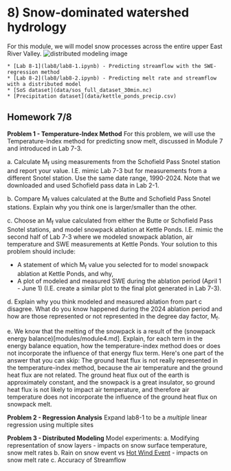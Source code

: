 # 8) Snow-dominated watershed hydrology

For this module, we will model snow processes across the entire upper East River Valley.
![distributed modeling image](../modules/data/module8_webpage_image.png)

```note
* [Lab 8-1](lab8/lab8-1.ipynb) - Predicting streamflow with the SWE-regression method
* [Lab 8-2](lab8/lab8-2.ipynb) - Predicting melt rate and streamflow with a distributed model
* [SoS dataset](data/sos_full_dataset_30min.nc)
* [Precipitation dataset](data/kettle_ponds_precip.csv)
```

## Homework 7/8
**Problem 1 - Temperature-Index Method**
For this problem, we will use the Temperature-Index method for predicting snow melt, discussed in Module 7 and introduced in Lab 7-3.

a. Calculate M<sub>f</sub> using measurements from the Schofield Pass Snotel station and report your value. I.E. mimic Lab 7-3 but for measurements from a different Snotel station. Use the same date range, 1990-2024. Note that we downloaded and used Schofield pass data in Lab 2-1. 

b. Compare M<sub>f</sub> values calculated at the Butte and Schofield Pass Snotel stations. Explain why you think one is larger/smaller than the other.

c. Choose an M<sub>f</sub> value calculated from either the Butte or Schofield Pass Snotel stations, and model snowpack ablation at Kettle Ponds. I.E. mimic the second half of Lab 7-3 where we modeled snowpack ablation, air temperature and SWE measurements at Kettle Ponds. Your solution to this problem should include:
  * A statement of which M<sub>f</sub> value you selected for to model snowpack ablation at Kettle Ponds, and why,
  * A plot of modeled and measured SWE during the ablation period (April 1 - June 1) (I.E. create a similar plot to the final plot generated in Lab 7-3).

d. Explain why you think modeled and measured ablation from part c disagree. What do you know happened during the 2024 ablation period and how are those represented or not represented in the degree day factor, M<sub>f</sub>.

e. We know that the melting of the snowpack is a result of the (snowpack energy balance)[modules/module4.md]. Explain, for each term in the energy balance equation, how the temperature-index method does or does not incorporate the influence of that energy flux term. Here's one part of the answer that you can skip: The ground heat flux is not really represented in the temperature-index method, because the air temperature and the ground heat flux are not related. The ground heat flux out of the earth is approximately constant, and the snowpack is a great insulator, so ground heat flux is not likely to impact air temperature, and therefore air temperature does not incorporate the influence of the ground heat flux on snowpack melt.

**Problem 2 - Regression Analysis**
Expand lab8-1 to be a *multiple* linear regression using multiple sites

**Problem 3 - Distributed Modeling**
Model experiments:
a. Modifying representation of snow layers - impacts on snow surface temperature, snow melt rates
b. Rain on snow event vs [Hot Wind Event](https://youtu.be/8CBCsRZfNDs?si=MOyu350mbcknx90c) - impacts on snow melt rate 
c. Accuracy of Streamflow